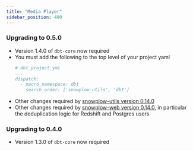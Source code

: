 ```yaml
---
title: "Media Player"
sidebar_position: 400
---
```


### Upgrading to 0.5.0
- Version 1.4.0 of `dbt-core` now required
- You must add the following to the top level of your project yaml
    ```yml
    # dbt_project.yml
    ...
    dispatch:
      - macro_namespace: dbt
        search_order: ['snowplow_utils', 'dbt']
    ```
- Other changes required by [snowplow-utils version 0.14.0](/docs/modeling-your-data/modeling-your-data-with-dbt/migration-guides/utils/index.md#upgrading-to-0140)
- Other changes required by [snowplow-web version 0.14.0](/docs/modeling-your-data/modeling-your-data-with-dbt/migration-guides/web/index.md#upgrading-to-0140), in particular the deduplication logic for Redshift and Postgres users


### Upgrading to 0.4.0
- Version 1.3.0 of `dbt-core` now required
